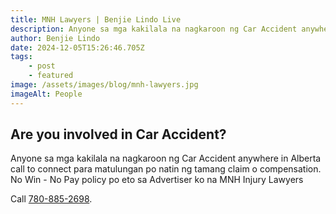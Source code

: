 ```yaml
---
title: MNH Lawyers | Benjie Lindo Live
description: Anyone sa mga kakilala na nagkaroon ng Car Accident anywhere in Alberta call to connect para matulungan po natin ng tamang claim o compensation
author: Benjie Lindo
date: 2024-12-05T15:26:46.705Z
tags:
    - post
    - featured
image: /assets/images/blog/mnh-lawyers.jpg
imageAlt: People
---
```


## Are you involved in Car Accident?

Anyone sa mga kakilala na nagkaroon ng Car Accident anywhere in Alberta call to connect para matulungan po natin ng tamang claim o compensation. No Win - No Pay policy po eto sa Advertiser ko na MNH Injury Lawyers 

Call <a href="tel:780-885-2698">780-885-2698</a>.
